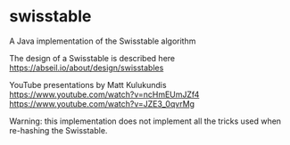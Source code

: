 # swisstable
A Java implementation of the Swisstable algorithm

The design of a Swisstable is described here
https://abseil.io/about/design/swisstables

YouTube presentations by Matt Kulukundis
https://www.youtube.com/watch?v=ncHmEUmJZf4
https://www.youtube.com/watch?v=JZE3_0qvrMg

Warning: this implementation does not implement all the tricks used when re-hashing the Swisstable.


